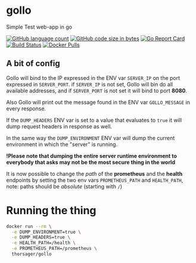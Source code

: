 # gollo
Simple Test web-app in go

[![GitHub language count](https://img.shields.io/github/languages/count/thorsager/gollo)](https://github.com/thorsager/gollo)
[![GitHub code size in bytes](https://img.shields.io/github/languages/code-size/thorsager/gollo)](https://github.com/thorsager/gollo)
[![Go Report Card](https://goreportcard.com/badge/github.com/thorsager/gollo)](https://goreportcard.com/report/github.com/thorsager/gollo)
[![Build Status](https://travis-ci.com/thorsager/gollo.svg?branch=master)](https://travis-ci.com/thorsager/gollo)
[![Docker Pulls](https://img.shields.io/docker/pulls/thorsager/gollo)](https://hub.docker.com/r/thorsager/gollo)

## A bit of config
Gollo will bind to the IP expressed in the ENV var `SERVER_IP` on the port expressed in `SERVER_PORT`. if `SERVER_IP` is
not set, Gollo will bin do all available addresses, and if `SERVER_PORT` is not set it will bind to port **8080**.

Also Gollo will print out the message found in the ENV var `GOLLO_MESSAGE` in every response.

If the `DUMP_HEADERS` ENV var is set to a value that evaluates to `true` it will dump request headers in response as
well.

In the same way the `DUMP_ENVIRONMENT` ENV var will dump the current environment in which the "server" is running.

**!Please note that dumping the entire server runtime environment to everybody that asks may not be the most secure
thing in the world**

It is now possible to change the _path_ of the **prometheus** and the **health** endpoints by setting the two env vars
`PROMETHEUS_PATH` and `HEALTH_PATH`, note: paths should be _absolute_ (starting with `/`)

# Running the thing

```bash
docker run --rm \
  -e DUMP_ENVIRONMENT=true \
  -e DUMP_HEADERS=true \
  -e HEALTH_PATH=/health \
  -e PROMETHEUS_PATH=/prometheus \
  thorsager/gollo
```